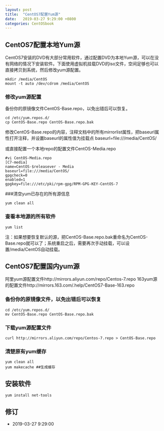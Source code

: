 ```yaml
---
layout: post
title:  "CentOS7配置Yum源"
date:   2019-03-27 9:29:00 +0800
categories: CentOSbook
---
```





## CentOS7配置本地Yum源

CentOS7安装的DVD有大部分常用软件，通过配置DVD为本地Yum源，可以在没有网络的情况下安装软件。下面使用虚拟机挂载DVD的iso文件，空间足够也可以直接拷贝到系统，然后修改yum源配置。

```
mkdir /media/CentOS
mount -t auto /dev/cdrom /media/CentOS
```

### 修改yum源配置
备份你的原镜像文件CentOS-Base.repo，以免出错后可以恢复。
```
cd /etc/yum.repos.d/
cp CentOS-Base.repo CentOS-Base.repo.bak
```
修改CentOS-Base.repo的内容，注释文档中的所有mirrorlist属性，把baseurl属性打开注释，并设置baseurl的属性值为挂载点
baseurl=file:///media/CentOS/

或直接配置一个本地repo的配置文件CentOS-Media.repo
```
#vi CentOS-Media.repo
[C7-media]
name=CentOS-$releasever - Media
baseurl=file:///media/CentOS/
gpgcheck=0
enabled=1
gpgkey=file:///etc/pki/rpm-gpg/RPM-GPG-KEY-CentOS-7

```


###清空yum已存在的所有源信息
```
yum clean all
```
### 查看本地源的所有软件
```
yum list
```

注：如果想要恢复默认的源，把CentOS-Base.repo.bak重命名为CentOS-Base.repo就可以了；系统重启之后，需要再次手动挂载，可以设置/media/CentOS自动挂载。


## CentOS7配置国内yum源

阿里yum源配置文件http://mirrors.aliyun.com/repo/Centos-7.repo
163yum源的配置文件http://mirrors.163.com/.help/CentOS7-Base-163.repo

### 备份你的原镜像文件，以免出错后可以恢复   
```
cd /etc/yum.repos.d/
mv CentOS-Base.repo CentOS-Base.repo.bak
```

### 下载yum源配置文件

```
curl http://mirrors.aliyun.com/repo/Centos-7.repo > CentOS-Base.repo
```

### 清楚原有yum缓存
```
yum clean all
yum makecache ##生成缓存

```

## 安装软件
```
yum install net-tools
```

## 修订  
- 2019-03-27 9:29:00
